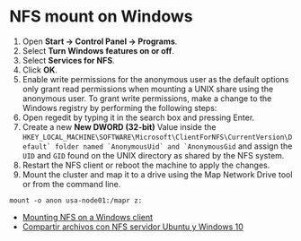 # NFS mount on Windows


1. Open **Start -&gt; Control Panel -&gt; Programs**.
2. Select **Turn Windows features on or off**.
3. Select **Services for NFS**.
4. Click **OK**.
5. Enable write permissions for the anonymous user as the default options only grant read permissions when mounting a UNIX share using the anonymous user.
To grant write permissions, make a change to the Windows registry by performing the following steps:
  1. Open regedit by typing it in the search box and pressing Enter.
  2. Create a new **New DWORD (32-bit)** Value inside the ``HKEY_LOCAL_MACHINE\SOFTWARE\Microsoft\ClientForNFS\CurrentVersion\Default` folder named `AnonymousUid` and `AnonymousGid`` and assign the `UID` and `GID` found on the UNIX directory as shared by the NFS system.
6. Restart the NFS client or reboot the machine to apply the changes.
7. Mount the cluster and map it to a drive using the Map Network Drive tool or from the command line.

```
mount -o anon usa-node01:/mapr z:
```

* [Mounting NFS on a Windows client](https://docs.datafabric.hpe.com/61/AdministratorGuide/MountingNFSonWindowsClient.html)
* [Compartir archivos con NFS servidor Ubuntu y Windows 10](https://imperioweb.net/compartir-archivos-con-nfs-en-servidor-ubuntu-y-cliente-windows-10)
